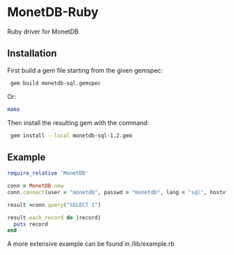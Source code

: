 # MonetDB-Ruby

Ruby driver for MonetDB

## Installation

First build a gem file starting from the given gemspec:

```bash
 gem build monetdb-sql.gemspec
```
Or:
```bash
make
```

Then install the resulting gem with the command:

```bash
 gem install --local monetdb-sql-1.2.gem
```

## Example
```ruby
require_relative 'MonetDB'

conn = MonetDB.new
conn.connect(user = "monetdb", passwd = "monetdb", lang = "sql", host="127.0.0.1", port = 50000, database_connection_name = "demo", auth_type = "SHA1")

result =conn.query("SELECT 1")

result.each_record do |record|
  puts record
end
```

A more extensive example can be found in /lib/example.rb
